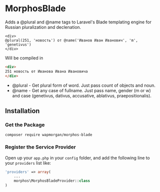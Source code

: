# MorphosBlade

Adds a @plural and @name tags to Laravel's Blade templating engine for Russian pluralization and declenation.

```blade
<div>
@plural(251, 'новость') от @name('Иванов Иван Иванович', 'm', 'genetivus')
</div>
```

Will be compiled in

```html
<div>
251 новость от Иванова Ивана Ивановича
</div>
```

- @plural - Get plural form of word. Just pass count of objects and noun.
- @name - Get any case of fullname. Just pass name, gender (m or w) and case (genetivus, dativus, accusative, ablativus, praepositionalis).

## Installation

### Get the Package

```
composer require wapmorgan/morphos-blade
```

### Register the Service Provider
Open up your `app.php` in your `config` folder, and add the following line to
your `providers` list like:

```php
'providers' => array(
    ...
    morphos\MorphosBladeProvider::class
)
```
